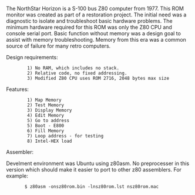The NorthStar Horizon is a S-100 bus Z80 computer from 1977. This ROM monitor
was created as part of a restoration project. The initial need was a diagnostic
to isolate and troubleshoot basic hardware problems. The minimum hardware
required for this ROM was only the Z80 CPU and console serial port. Basic
function without memory was a design goal to assist with memory troubleshooting.
Memory from this era was a common source of failure for many retro computers.

Design requirements:
 
            1) No RAM, which includes no stack.
            2) Relative code, no fixed addressing.
            3) Modified Z80 CPU uses ROM 2716, 2048 bytes max size

Features:

            1) Map Memory 
            2) Test Memory
            3) Display Memory
            4) Edit Memory
            5) Go to address
            5) Boot - E800
            6) Fill Memory
            7) Loop address - for testing
            8) Intel-HEX load 

Assembler:

Develment environment was Ubuntu using z80asm. No preprocesser in this version which
should make it easier to port to other z80 assemblers.
For example:

           $ z80asm -onsz80rom.bin -lnsz80rom.lst nsz80rom.mac

